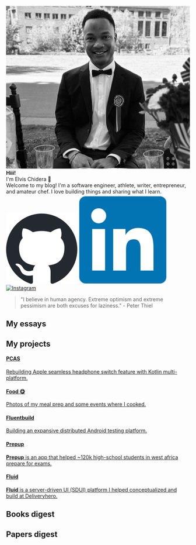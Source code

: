 <!-- placeholder_404_error -->


<div class="circular-image-container">
    <img src="/docs/assets/banners/index.jpg" alt="Elvis Chidera" class="circular-image" />
</div>

<div class="text-center">
    <strong>Hiii!</strong>
</div>

<div class="text-center">
    I'm Elvis Chidera 👋
</div>

<div class="text-center">
    Welcome to my blog! I'm a software engineer, athlete, writer, entrepreneur, and amateur chef. I love building things and sharing what I learn<span class="blinking">.</span>
</div>

<div class="text-center" style="margin-top: 4px;">
    <a href="https://github.com/elvis10ten"><img src="/docs/assets/github-mark.svg" alt="GitHub" class="social-icon" /></a>
    <a href="https://linkedin.com/elvischidera"><img src="/docs/assets/linkedin.png" alt="LikedIn" class="social-icon" /></a>
    <a href="https://instagram.com/elvischidera"><img src="/docs/assets/instagram.svg" alt="Instagram" class="social-icon" /></a>
</div>

> "I believe in human agency. Extreme optimism and extreme pessimism are both excuses for laziness." - Peter Thiel

## <span id="essays">My essays</span>
<!-- placeholder_essays_index -->

## <span id="essays">My projects</span>
<!-- First Grid Group: Left card spans two rows -->
  <div class="grid-group">
    <!-- Card 1: Background image, spans two rows -->
    <a class="card" style="background-image: url('/docs/assets/banners/pcas.jpg');" href="/src/projects/2020-11-10-rebuilding-apple-seamless-headphone-switch-feature-with-kotlin-multiplatform.md">
        <div class="card-content">
            <h4>PCAS</h4>
            <p>Rebuilding Apple seamless headphone switch feature with Kotlin multi-platform.</p>
        </div>
    </a>
    <!-- Card 2 -->
    <a class="card" style="background-image: url('/docs/assets/banners/cooking2.jpg');" href="/src/projects/cooking.md">
        <div class="card-content">
            <h4>Food 😋</h4>
            <p>Photos of my meal prep and some events where I cooked.</p>
        </div>
    </a>
    <!-- Card 3 -->
    <a class="card" style="background-image: url('/docs/assets/banners/fluentbuild.jpg');" href="/src/projects/2020-11-23-building-distributed-android-remote-testing-platform.md">
        <div class="card-content">
            <h4>Fluentbuild</h4>
            <p>Building an expansive distributed Android testing platform.</p>
        </div>
    </a>
    <!-- Card 4 -->
    <a class="card" style="background: #2A9D8F;" href="https://www.youtube.com/embed/WUGaB5e83wg?start=58">
        <div class="card-content">
            <h4 class="mobile-only">Prepup</h4>
            <p><strong>Prepup</strong> is an app that helped ~120k high-school students in west africa prepare for exams.</p>
        </div>
    </a>
    <!-- Card 5 -->
    <a class="card" style="background: #2D1B42;" href="https://tech.deliveryhero.com/primer-on-delivery-heros-server-driven-ui-platform/">
        <div class="card-content">
            <h4 class="mobile-only">Fluid</h4>
            <p><strong>Fluid</strong> is a server-driven UI (SDUI) platform I helped conceptualized and build at Deliveryhero.</p>
        </div>
    </a>
    <!-- More colors: F4A261, F4E04D, 264653, E63946 -->
</div>

## <span id="books">Books digest</span>
<div class="book-gallery">
<!-- placeholder_books_index -->
</div>

## <span id="papers">Papers digest</span>
<!-- placeholder_papers_index -->
